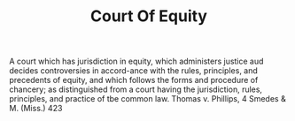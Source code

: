 ---
title: Court Of Equity
letter: C
permalink: "/definitions/bld-court-of-equity.html"
body: A court which has jurisdiction in equity, which administers justice aud decides
  controversies in accord-ance with the rules, principles, and precedents of equity,
  and which follows the forms and procedure of chancery; as distinguished from a court
  having the jurisdiction, rules, principles, and practice of tbe common law. Thomas
  v. Phillips, 4 Smedes & M. (Miss.) 423
published_at: '2018-07-07'
source: Black's Law Dictionary 2nd Ed (1910)
layout: post
---